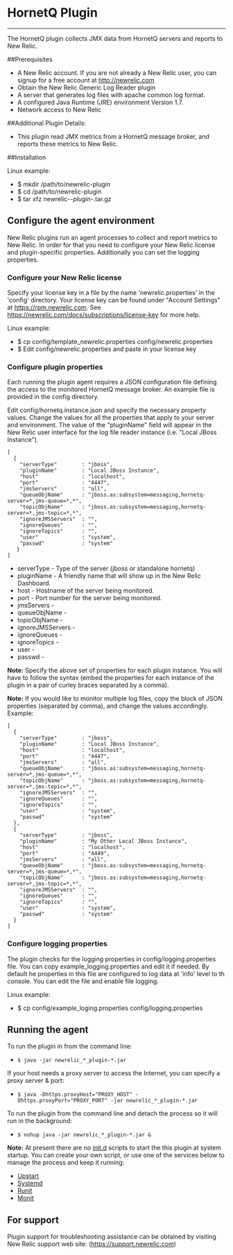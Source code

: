 HornetQ Plugin
==========================================================
- - -
The HornetQ plugin collects JMX data from HornetQ servers and reports to New Relic.


##Prerequisites

*    A New Relic account. If you are not already a New Relic user, you can signup for a free account at http://newrelic.com
*    Obtain the New Relic Generic Log Reader plugin
*    A server that generates log files with apache common log format.
*    A configured Java Runtime (JRE) environment Version 1.7.
*    Network access to New Relic


##Additional Plugin Details:

*	This plugin read JMX metrics from a HornetQ message broker, and reports these metrics to New Relic.


##Installation

Linux example:

*    $ mkdir /path/to/newrelic-plugin
*    $ cd /path/to/newrelic-plugin
*    $ tar xfz newrelic-*-plugin-*.tar.gz
   


## Configure the agent environment
New Relic plugins run an agent processes to collect and report metrics to New Relic. In order for that you need to configure your New Relic license and plugin-specific properties. Additionally you can set the logging properties.


### Configure your New Relic license
Specify your license key in a file by the name 'newrelic.properties' in the 'config' directory.
Your license key can be found under "Account Settings" at https://rpm.newrelic.com. See https://newrelic.com/docs/subscriptions/license-key for more help.

Linux example:

*    $ cp config/template_newrelic.properties config/newrelic.properties
*    $ Edit config/newrelic.properties and paste in your license key

### Configure plugin properties
Each running the plugin agent requires a JSON configuration file defining the access to the monitored HornetQ message broker. An example file is provided in the config directory.

Edit config/hornetq.instance.json and specify the necessary property values. Change the values for all the properties that apply to your server and environment. The value of the "pluginName" field will appear in the New Relic user interface for the log file reader instance (i.e. "Local JBoss Instance"). 

    [
      {
    	"serverType" 		: "jboss",
		"pluginName" 		: "Local JBoss Instance",
		"host"   			: "localhost",
		"port"   			: "4447",
		"jmsServers" 		: "all",
		"queueObjName" 		: "jboss.as:subsystem=messaging,hornetq-server=*,jms-queue=*,*",
		"topicObjName" 		: "jboss.as:subsystem=messaging,hornetq-server=*,jms-topic=*,*",
		"ignoreJMSServers" 	: "",
		"ignoreQueues" 		: "",
		"ignoreTopics" 		: "",
		"user"   			: "system",
		"passwd" 			: "system"
       }
    ]

  * serverType			- Type of the server (jboss or standalone hornetq)
  * pluginName			- A friendly name that will show up in the New Relic Dashboard.
  * host 				- Hostname of the server being monitored.
  * port 				- Port number for the server being monitored.
  * jmsServers 			- 
  * queueObjName 		- 
  * topicObjName 		- 
  * ignoreJMSServers 	- 
  * ignoreQueues 		- 
  * ignoreTopics 		- 
  * user 				- 
  * passwd 				- 

**Note:** Specify the above set of properties for each plugin instance. You will have to follow the syntax (embed the properties for each instance of the plugin in a pair of curley braces separated by a comma).

**Note:** If you would like to monitor multiple log files, copy the block of JSON properties (separated by comma), and change the values accordingly. Example:

    [
      {
    	"serverType" 		: "jboss",
		"pluginName" 		: "Local JBoss Instance",
		"host"   			: "localhost",
		"port"   			: "4447",
		"jmsServers" 		: "all",
		"queueObjName" 		: "jboss.as:subsystem=messaging,hornetq-server=*,jms-queue=*,*",
		"topicObjName" 		: "jboss.as:subsystem=messaging,hornetq-server=*,jms-topic=*,*",
		"ignoreJMSServers" 	: "",
		"ignoreQueues" 		: "",
		"ignoreTopics" 		: "",
		"user"   			: "system",
		"passwd" 			: "system"
      },
      {
    	"serverType" 		: "jboss",
		"pluginName" 		: "My Other Local JBoss Instance",
		"host"   			: "localhost",
		"port"   			: "4449",
		"jmsServers" 		: "all",
		"queueObjName" 		: "jboss.as:subsystem=messaging,hornetq-server=*,jms-queue=*,*",
		"topicObjName" 		: "jboss.as:subsystem=messaging,hornetq-server=*,jms-topic=*,*",
		"ignoreJMSServers" 	: "",
		"ignoreQueues" 		: "",
		"ignoreTopics" 		: "",
		"user"   			: "system",
		"passwd" 			: "system"
      }
    ]


### Configure logging properties
The plugin checks for the logging properties in config/logging.properties file. You can copy example_logging.properties and edit it if needed. By default he properties in this file are configured to log data at 'info' level to th console. You can edit the file and enable file logging.

Linux example:

*    $ cp config/example_loging.properties config/logging.properties


## Running the agent
To run the plugin in from the command line: 

*    `$ java -jar newrelic_*_plugin-*.jar`

If your host needs a proxy server to access the Internet, you can specify a proxy server & port: 

*    `$ java -Dhttps.proxyHost="PROXY_HOST" -Dhttps.proxyPort="PROXY_PORT" -jar newrelic_*_plugin-*.jar`

To run the plugin from the command line and detach the process so it will run in the background:

*    `$ nohup java -jar newrelic_*_plugin-*.jar &`

**Note:** At present there are no [init.d](http://en.wikipedia.org/wiki/Init) scripts to start the this plugin at system startup. You can create your own script, or use one of the services below to manage the process and keep it running:

*    [Upstart](http://upstart.ubuntu.com/)
*    [Systemd](http://www.freedesktop.org/wiki/Software/systemd/)
*    [Runit](http://smarden.org/runit/)
*    [Monit](http://mmonit.com/monit/)

## For support
Plugin support for troubleshooting assistance can be obtained by visiting New Relic support web site: (https://support.newrelic.com)
